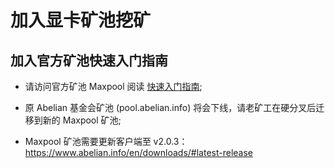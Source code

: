 # 加入显卡矿池挖矿

## 加入官方矿池快速入门指南

- 请访问官方矿池 Maxpool 阅读 [快速入门指南](https://maxpool.org/home/guide);

- 原 Abelian 基金会矿池 (pool.abelian.info) 将会下线，请老矿工在硬分叉后迁移到新的 Maxpool 矿池;

- Maxpool 矿池需要更新客户端至 v2.0.3：https://www.abelian.info/en/downloads/#latest-release
